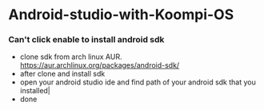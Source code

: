 # Android-studio-with-Koompi-OS

### Can't click enable to install android sdk
- clone sdk from arch linux AUR. https://aur.archlinux.org/packages/android-sdk/
- after clone and install sdk
- open your android studio ide and find path of your android sdk that you installed|
- done
